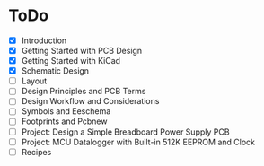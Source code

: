 # ToDo

- [x] Introduction  
- [x] Getting Started with PCB Design  
- [x] Getting Started with KiCad  
- [x] Schematic Design  
- [ ] Layout  
- [ ] Design Principles and PCB Terms  
- [ ] Design Workflow and Considerations  
- [ ] Symbols and Eeschema  
- [ ] Footprints and Pcbnew  
- [ ] Project: Design a Simple Breadboard Power Supply PCB  
- [ ] Project: MCU Datalogger with Built-in 512K EEPROM and Clock  
- [ ] Recipes  
